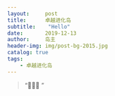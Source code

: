 ```yaml
---
layout:     post
title:      卓越进化岛
subtitle:    "Hello"
date:       2019-12-13
author:     岛主
header-img: img/post-bg-2015.jpg
catalog: true
tags:
    - 卓越进化岛
---
```


> “🙉🙉🙉 ”

